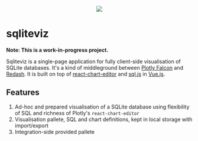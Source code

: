 <p align="center">
   <img
        srcset="src/assets/images/logo.png,
                src/assets/images/logo@2x.png 2x,
                src/assets/images/logo@3x.png 3x,
                src/assets/images/logo@4x.png 4x"
        src="src/assets/images/logo.png"
   />
</p>

# sqliteviz

**Note: This is a work-in-progress project.**

Sqliteviz is a single-page application for fully client-side visualisation of SQLite databases.
It's a kind of middleground between [Plotly Falcon][1] and [Redash][2].
It is built on top of [react-chart-editor][3] and [sql.js][4] in [Vue.js][5]. 

## Features

1. Ad-hoc and prepared visualisation of a SQLite database using flexibility
   of SQL and richness of Plotly's `react-chart-editor` 
2. Visualisation pallete, SQL and chart definitions, kept in local
   storage with import/export
3. Integration-side provided pallete

[1]: https://github.com/plotly/falcon
[2]: https://github.com/getredash/redash
[3]: https://github.com/plotly/react-chart-editor
[4]: https://github.com/sql-js/sql.js
[5]: https://github.com/vuejs/vue
